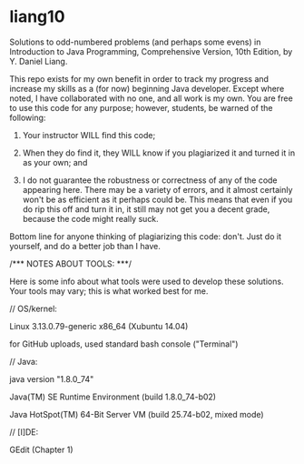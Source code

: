 # liang10
Solutions to odd-numbered problems (and perhaps some evens) in Introduction to Java Programming, Comprehensive Version, 10th Edition, by Y. Daniel Liang.

This repo exists for my own benefit in order to track my progress and increase my skills as a (for now) beginning Java developer. Except where noted, I have collaborated with no one, and all work is my own. You are free to use this code for any purpose; however, students, be warned of the following:

1) Your instructor WILL find this code;

2) When they do find it, they WILL know if you plagiarized it and turned it in as your own; and

3) I do not guarantee the robustness or correctness of any of the code appearing here. There may be a variety of errors, and it almost certainly won't be as efficient as it perhaps could be. This means that even if you do rip this off and turn it in, it still may not get you a decent grade, because the code might really suck.

Bottom line for anyone thinking of plagiarizing this code: don't. Just do it yourself, and do a better job than I have.

/*** NOTES ABOUT TOOLS: ***/

Here is some info about what tools were used to develop these solutions. Your tools may vary; this is what worked best for me.

// OS/kernel:

Linux 3.13.0.79-generic x86_64 (Xubuntu 14.04)

for GitHub uploads, used standard bash console ("Terminal")

// Java:

java version "1.8.0_74"

Java(TM) SE Runtime Environment (build 1.8.0_74-b02)

Java HotSpot(TM) 64-Bit Server VM (build 25.74-b02, mixed mode)
      
// [I]DE:

GEdit (Chapter 1)
